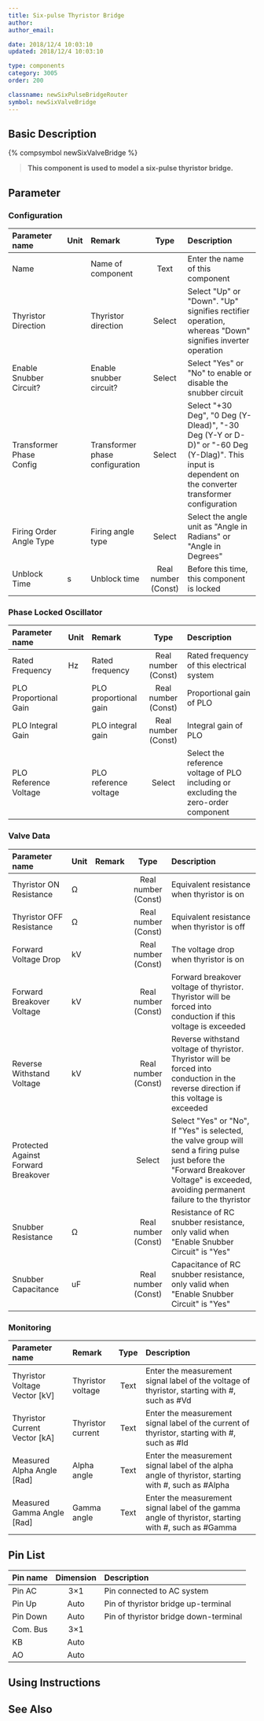 ```yaml
---
title: Six-pulse Thyristor Bridge
author: 
author_email:

date: 2018/12/4 10:03:10
updated: 2018/12/4 10:03:10

type: components
category: 3005
order: 200

classname: newSixPulseBridgeRouter
symbol: newSixValveBridge
---
```

## Basic Description
{% compsymbol newSixValveBridge %}

> **This component is used to model a six-pulse thyristor bridge.**

## Parameter
### Configuration
| Parameter name | Unit | Remark | Type | Description |
| :--- | :--- | :--- | :--: | :--- |
| Name |  | Name of component | Text | Enter the name of this component |
| Thyristor Direction |  | Thyristor direction | Select | Select "Up" or "Down". "Up" signifies rectifier operation, whereas "Down" signifies inverter operation |
| Enable Snubber Circuit? |  | Enable snubber circuit? | Select | Select "Yes" or "No" to enable or disable the snubber circuit |
| Transformer Phase Config |  | Transformer phase configuration | Select | Select "+30 Deg", "0 Deg (Y-Dlead)", "-30 Deg (Y-Y or D-D)" or "-60 Deg (Y-Dlag)". This input is dependent on the converter transformer configuration |
| Firing Order Angle Type |  | Firing angle type | Select | Select the angle unit as "Angle in Radians" or "Angle in Degrees" |
| Unblock Time | s | Unblock time | Real number (Const) | Before this time, this component is locked |

### Phase Locked Oscillator
| Parameter name | Unit | Remark | Type | Description |
| :--- | :--- | :--- | :--: | :--- |
| Rated Frequency | Hz | Rated frequency | Real number (Const) | Rated frequency of this electrical system |
| PLO Proportional Gain |  | PLO proportional gain | Real number (Const) | Proportional gain of PLO |
| PLO Integral Gain |  | PLO integral gain | Real number (Const) | Integral gain of PLO |
| PLO Reference Voltage |  | PLO reference voltage | Select |  Select the reference voltage of PLO including or excluding the zero-order component |

### Valve Data
| Parameter name | Unit | Remark | Type | Description |
| :--- | :--- | :--- | :--: | :--- |
| Thyristor ON  Resistance | Ω |  | Real number (Const) | Equivalent resistance when thyristor is on |
| Thyristor OFF Resistance | Ω |  | Real number (Const) | Equivalent resistance when thyristor is off |
| Forward Voltage Drop | kV |  | Real number (Const) | The voltage drop when thyristor is on |
| Forward Breakover Voltage | kV |  | Real number (Const) | Forward breakover voltage of thyristor. Thyristor will be forced into conduction if this voltage is exceeded |
| Reverse Withstand Voltage | kV |  | Real number (Const) | Reverse withstand voltage of thyristor. Thyristor will be forced into conduction in the reverse direction if this voltage is exceeded |
| Protected Against Forward Breakover |  |  | Select | Select "Yes" or "No", If "Yes" is selected, the valve group will send a firing pulse just before the "Forward Breakover Voltage" is exceeded, avoiding permanent failure to the thyristor |
| Snubber Resistance | Ω |  | Real number (Const) | Resistance of RC snubber resistance, only valid when "Enable Snubber Circuit" is "Yes" |
| Snubber Capacitance | uF |  | Real number (Const) | Capacitance of RC snubber resistance, only valid when "Enable Snubber Circuit" is "Yes" |

### Monitoring
| Parameter name | Remark | Type | Description |
| :--- | :--- | :--: | :--- |
| Thyristor Voltage Vector \[kV\] | Thyristor voltage | Text | Enter the measurement signal label of the voltage of thyristor, starting with #, such as #Vd |
| Thyristor Current Vector \[kA\] | Thyristor current | Text | Enter the measurement signal label of the current of thyristor, starting with #, such as #Id |
| Measured Alpha Angle \[Rad\] | Alpha angle | Text | Enter the measurement signal label of the alpha angle of thyristor, starting with #, such as #Alpha |
| Measured Gamma Angle \[Rad\] | Gamma angle | Text | Enter the measurement signal label of the gamma angle of thyristor, starting with #, such as #Gamma |


## Pin List

| Pin name | Dimension | Description |
| :--- | :--:  | :--- |
| Pin AC | 3×1 | Pin connected to AC system |
| Pin Up | Auto | Pin of thyristor bridge up-terminal |
| Pin Down | Auto | Pin of thyristor bridge down-terminal |
| Com. Bus | 3×1 | |
| KB | Auto | |
| AO | Auto | |

## Using Instructions



## See Also


